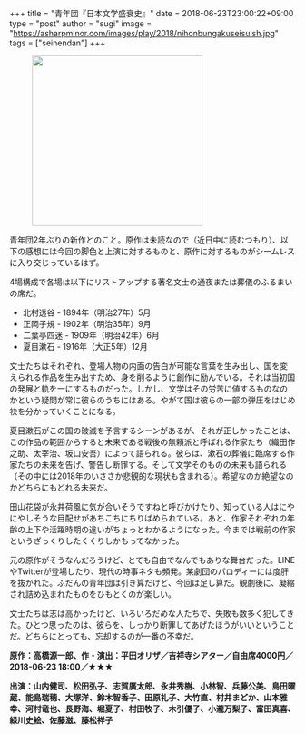 +++
title = "青年団『日本文学盛衰史』"
date = 2018-06-23T23:00:22+09:00
type = "post"
author = "sugi"
image = "https://asharpminor.com/images/play/2018/nihonbungakuseisuish.jpg"
tags = ["seinendan"]
+++
<figure class="alignleft"><img src="/images/play/2018/nihonbungakueisuishi.jpg" alt="" style="width: 300px !important;"></figure>

青年団2年ぶりの新作とのこと。原作は未読なので（近日中に読むつもり）、以下の感想には今回の脚色と上演に対するものと、原作に対するものがシームレスに入り交じっているはず。

4場構成で各場は以下にリストアップする著名文士の通夜または葬儀のふるまいの席だ。

- 北村透谷 - 1894年（明治27年）5月
- 正岡子規 - 1902年（明治35年）9月
- 二葉亭四迷 - 1909年（明治42年）6月
- 夏目漱石 - 1916年（大正5年）12月

文士たちはそれぞれ、登場人物の内面の告白が可能な言葉を生み出し、国を変えられる作品を生み出すため、身を削るように創作に励んでいる。それは当初国の発展と軌を一にするものだった。しかし、文学はその労苦に値するものなのかという疑問が常に彼らのうちにはある。やがて国は彼らの一部の弾圧をはじめ袂を分かっていくことになる。

夏目漱石がこの国の破滅を予言するシーンがあるが、それが正しかったことは、この作品の範囲からすると未来である戦後の無頼派と呼ばれる作家たち（織田作之助、太宰治、坂口安吾）によって語られる。彼らは、漱石の葬儀に臨席する作家たちの未来を告げ、警告し断罪する。そして文学そのものの未来も語られる（その中には2018年のいささか悲観的な現状も含まれる）。希望なのか絶望なのかどちらにもどれる未来だ。

田山花袋が永井荷風に気が合いそうですねと呼びかけたり、知っている人はにやにやしそうな目配せがあちこちにちりばめられている。あと、作家それぞれの年齢の上下や活躍時期の違いがちょっとわかるようになった。今までは戦前の作家というざっくりしたくくりしかもってなかった。

元の原作がそうなんだろうけど、とても自由でなんでもありな舞台だった。LINEやTwitterが登場したり、現代の時事ネタも頻発。某劇団のパロディーには度肝を抜かれた。ふだんの青年団は引き算だけど、今回は足し算だ。観劇後に、凝縮され詰め込まれたものをひもとくのが楽しい。

文士たちは志は高かったけど、いろいろだめな人たちで、失敗も数多く犯してきた。ひとつ思ったのは、彼らを、しっかり断罪してあげたほうがいいということだ。どちらにとっても、忘却するのが一番の不幸だ。

**原作：高橋源一郎、作・演出：平田オリザ／吉祥寺シアター／自由席4000円／2018-06-23 18:00／★★★**

**出演：山内健司、松田弘子、志賀廣太郎、永井秀樹、小林智、兵藤公美、島田曜蔵、能島瑞穂、大塚洋、鈴木智香子、田原礼子、大竹直、村井まどか、山本雅幸、河村竜也、長野海、堀夏子、村田牧子、木引優子、小瀧万梨子、富田真喜、緑川史絵、佐藤滋、藤松祥子**
